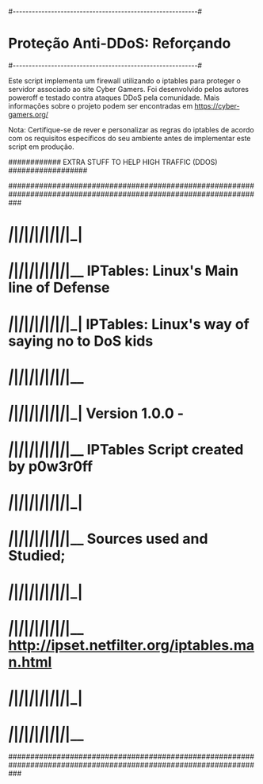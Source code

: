 #----------------------------------------------------------#
#              Proteção Anti-DDoS: Reforçando              #
#----------------------------------------------------------#


Este script implementa um firewall utilizando o iptables para proteger o servidor associado ao site Cyber Gamers.
Foi desenvolvido pelos autores poweroff e testado contra ataques DDoS pela comunidade.
Mais informações sobre o projeto podem ser encontradas em https://cyber-gamers.org/

Nota: Certifique-se de rever e personalizar as regras do iptables de acordo com os requisitos específicos do
seu ambiente antes de implementar este script em produção.


############ EXTRA STUFF TO HELP HIGH TRAFFIC (DDOS) ##################


###################################################################################################################
# _|___|___|___|___|___|___|___|___|___|___|___|___|                                                             ##
# ___|___|___|___|___|___|___|___|___|___|___|___|__        IPTables: Linux's Main line of Defense               ##
# _|___|___|___|___|___|___|___|___|___|___|___|___|        IPTables: Linux's way of saying no to DoS kids       ##
# ___|___|___|___|___|___|___|___|___|___|___|___|__                                                             ##    
# _|___|___|___|___|___|___|___|___|___|___|___|___|        Version 1.0.0 -                                      ##
# ___|___|___|___|___|___|___|___|___|___|___|___|__        IPTables Script created by p0w3r0ff                  ##
# _|___|___|___|___|___|___|___|___|___|___|___|___|                                                             ##
# ___|___|___|___|___|___|___|___|___|___|___|___|__        Sources used and Studied;                            ##
# _|___|___|___|___|___|___|___|___|___|___|___|___|                                                             ##
# ___|___|___|___|___|___|___|___|___|___|___|___|__     http://ipset.netfilter.org/iptables.man.html            ##
# _|___|___|___|___|___|___|___|___|___|___|___|___|                                                             ##
# ___|___|___|___|___|___|___|___|___|___|___|___|__                                                             ##
###################################################################################################################
